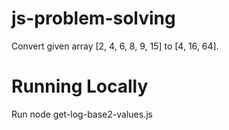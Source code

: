 # js-problem-solving

Convert given array [2, 4, 6, 8, 9, 15] to [4, 16, 64].

# Running Locally

Run node get-log-base2-values.js
